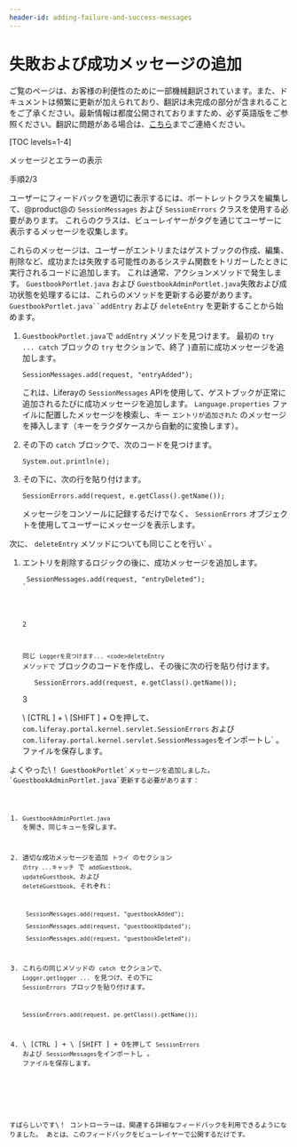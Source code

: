```yaml
---
header-id: adding-failure-and-success-messages
---
```


# 失敗および成功メッセージの追加

<p class="alert alert-info"><span class="wysiwyg-color-blue120">ご覧のページは、お客様の利便性のために一部機械翻訳されています。また、ドキュメントは頻繁に更新が加えられており、翻訳は未完成の部分が含まれることをご了承ください。最新情報は都度公開されておりますため、必ず英語版をご参照ください。翻訳に問題がある場合は、<a href="mailto:support-content-jp@liferay.com">こちら</a>までご連絡ください。</span></p>

[TOC levels=1-4]

<div class="learn-path-step row">
    <p id="stepTitle">メッセージとエラーの表示</p><p>手順2/3</p>
</div>

ユーザーにフィードバックを適切に表示するには、ポートレットクラスを編集して、@product@の `SessionMessages` および `SessionErrors` クラスを使用する必要があります。 これらのクラスは、ビューレイヤーがタグを通じてユーザーに表示するメッセージを収集します。

これらのメッセージは、ユーザーがエントリまたはゲストブックの作成、編集、削除など、成功または失敗する可能性のあるシステム関数をトリガーしたときに実行されるコードに追加します。 これは通常、アクションメソッドで発生します。 `GuestbookPortlet.java` および `GuestbookAdminPortlet.java`失敗および成功状態を処理するには、これらのメソッドを更新する必要があります。 `GuestbookPortlet.java``addEntry` および `deleteEntry` を更新することから始めます。

1.  `GuestbookPortlet.java`で `addEntry` メソッドを見つけます。 最初の `try ... catch` ブロックの `try` セクションで、終了 `}`直前に成功メッセージを追加します。
   
        SessionMessages.add(request, "entryAdded");

    これは、Liferayの `SessionMessages` APIを使用して、ゲストブックが正常に追加されるたびに成功メッセージを追加します。 `Language.properties` ファイルに配置したメッセージを検索し、キー `エントリが追加された` のメッセージを挿入します（キーをラクダケースから自動的に変換します）。

2.  その下の `catch` ブロックで、次のコードを見つけます。
   
        System.out.println(e);

3.  その下に、次の行を貼り付けます。
   
        SessionErrors.add(request, e.getClass().getName());

    メッセージをコンソールに記録するだけでなく、 `SessionErrors` オブジェクトを使用してユーザーにメッセージを表示します。

次に、 `deleteEntry` メソッドについても同じことを行い` 。</p>

<ol start="1">
<li><p spaces-before="0"> エントリを削除するロジックの後に、成功メッセージを追加します。</p>

<pre><code> SessionMessages.add(request, "entryDeleted");
`</pre></li>

2

同じ `Loggerを見つけます... <code>deleteEntry` メソッドで</code> ブロックのコードを作成し、その後に次の行を貼り付けます。
  
       SessionErrors.add(request, e.getClass().getName());

3

\ [CTRL \] + \ [SHIFT \] + Oを押して、 `com.liferay.portal.kernel.servlet.SessionErrors` および `com.liferay.portal.kernel.servlet.SessionMessages`をインポートし` 。 ファイルを保存します。</p></li>
</ol>

<p spaces-before="0">よくやった\！ <code>GuestbookPortlet`メッセージを追加しました。 `GuestbookAdminPortlet.java`更新する必要があります：

1.  `GuestbookAdminPortlet.java` を開き、同じキューを探します。

2.  適切な成功メッセージを追加 `トライ` のセクション `のtry ...キャッチ` で `addGuestbook`、 `updateGuestbook`、および `deleteGuestbook`、それぞれ：

    ``` 
     SessionMessages.add(request, "guestbookAdded");

     SessionMessages.add(request, "guestbookUpdated");

     SessionMessages.add(request, "guestbookDeleted");
    ```

3.  これらの同じメソッドの `catch` セクションで、 `Logger.getlogger ...` を見つけ、その下に `SessionErrors` ブロックを貼り付けます。
   
        SessionErrors.add(request, pe.getClass().getName());

4.  \ [CTRL \] + \ [SHIFT \] + Oを押して `SessionErrors` および `SessionMessages`をインポートし 。 ファイルを保存します。</p></li>
</ol>

<p spaces-before="0">すばらしいです\！ コントローラーは、関連する詳細なフィードバックを利用できるようになりました。 あとは、このフィードバックをビューレイヤーで公開するだけです。</p>
